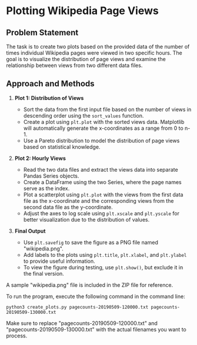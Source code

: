 # Plotting Wikipedia Page Views

## Problem Statement

The task is to create two plots based on the provided data of the number of times individual Wikipedia pages were viewed in two specific hours. The goal is to visualize the distribution of page views and examine the relationship between views from two different data files.

## Approach and Methods

1. **Plot 1: Distribution of Views**

   - Sort the data from the first input file based on the number of views in descending order using the `sort_values` function.
   - Create a plot using `plt.plot` with the sorted views data. Matplotlib will automatically generate the x-coordinates as a range from 0 to n-1.
   - Use a Pareto distribution to model the distribution of page views based on statistical knowledge.

2. **Plot 2: Hourly Views**

   - Read the two data files and extract the views data into separate Pandas Series objects.
   - Create a DataFrame using the two Series, where the page names serve as the index.
   - Plot a scatterplot using `plt.plot` with the views from the first data file as the x-coordinate and the corresponding views from the second data file as the y-coordinate.
   - Adjust the axes to log scale using `plt.xscale` and `plt.yscale` for better visualization due to the distribution of values.

3. **Final Output**

   - Use `plt.savefig` to save the figure as a PNG file named "wikipedia.png".
   - Add labels to the plots using `plt.title`, `plt.xlabel`, and `plt.ylabel` to provide useful information.
   - To view the figure during testing, use `plt.show()`, but exclude it in the final version.

A sample "wikipedia.png" file is included in the ZIP file for reference.

To run the program, execute the following command in the command line:

```
python3 create_plots.py pagecounts-20190509-120000.txt pagecounts-20190509-130000.txt
```

Make sure to replace "pagecounts-20190509-120000.txt" and "pagecounts-20190509-130000.txt" with the actual filenames you want to process.
